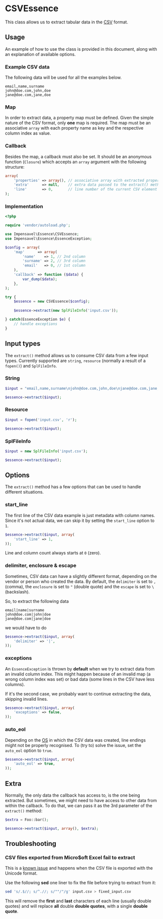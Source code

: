 # CSVEssence
This class allows us to extract tabular data in the [CSV](http://en.wikipedia.org/wiki/Comma-separated_values) format.

## Usage
An example of how to use the class is provided in this document, along with an explanation of available options.

### Example CSV data
The following data will be used for all the examples below.
```
email,name,surname
john@doe.com,john,doe
jane@doe.com,jane,doe
```

### Map
In order to extract data, a property map must be defined.
Given the simple nature of the CSV format, only **one** map is required.
The map must be an associative `array` with each property name as key and the respective column index as value. 

### Callback
Besides the map, a callback must also be set. It should be an anonymous function (`Closure`) which accepts an `array` argument with the following structure:
```php
array(
    'properties' => array(), // associative array with extracted properties
    'extra'      => null,    // extra data passed to the extract() method
    'line'       => 0,       // line number of the current CSV element
);
```

### Implementation
```php
<?php

require 'vendor/autoload.php';

use Impensavel\Essence\CSVEssence;
use Impensavel\Essence\EssenceException;

$config = array(
    'map'      => array(
        'name'    => 1, // 2nd column
        'surname' => 2, // 3rd column
        'email'   => 0, // 1st column
    ),
    'callback' => function ($data) {
        var_dump($data);
    },
);

try {
    $essence = new CSVEssence($config);
    
    $essence->extract(new SplFileInfo('input.csv'));

} catch(EssenceException $e) {
    // handle exceptions
}
```


## Input types
The `extract()` method allows us to consume CSV data from a few input types.
Currently supported are `string`, `resource` (normally a result of a `fopen()`) and `SplFileInfo`.

### String
```php
$input = "email,name,surname\njohn@doe.com,john,doe\njane@doe.com,jane,doe\n";

$essence->extract($input);
```

### Resource
```php
$input = fopen('input.csv', 'r');

$essence->extract($input);
```

### SplFileInfo
```php
$input = new SplFileInfo('input.csv');

$essence->extract($input);
```

## Options
The `extract()` method has a few options that can be used to handle different situations.

### start_line
The first line of the CSV data example is just metadata with column names.
Since it's not actual data, we can skip it by setting the `start_line` option to `1`.

```php
$essence->extract($input, array(
    'start_line' => 1,
));
```

Line and column count always starts at `0` (zero).

### delimiter, enclosure & escape
Sometimes, CSV data can have a slightly different format, depending on the vendor or person who created the data.
By default, the `delimiter` is set to `,` (comma), the `enclosure` is set to `"` (double quote) and the `escape` is set to `\` (backslash).

So, to extract the following data
```
email|name|surname
john@doe.com|john|doe
jane@doe.com|jane|doe
```

we would have to do

```php
$essence->extract($input, array(
    'delimiter' => '|',
));
```

### exceptions
An `EssenceException` is thrown by **default** when we try to extract data from an invalid column index.
This might happen because of an invalid map (a wrong column index was set) or bad data (some lines in the CSV have less columns).

If it's the second case, we probably want to continue extracting the data, skipping invalid lines.
```php
$essence->extract($input, array(
    'exceptions' => false,
));
```

### auto_eol
Depending on the [OS](http://en.wikipedia.org/wiki/Operating_system) in which the CSV data was created, line endings might not be properly recognised.
To (try to) solve the issue, set the `auto_eol` option to `true`.
```php
$essence->extract($input, array(
    'auto_eol' => true,
));
```

## Extra
Normally, the only data the callback has access to, is the one being extracted. But sometimes, we might need to have access to other data from within the callback. 
To do that, we can pass it as the 3rd parameter of the `extract()` method:

```php
$extra = Foo::bar();

$essence->extract($input, array(), $extra);
```

## Troubleshooting

### CSV files exported from Micro$oft Excel fail to extract
This is a [known issue](http://superuser.com/questions/349882/how-to-avoid-double-quotes-when-saving-excel-file-as-unicode) and happens when the CSV file is exported with the Unicode format.

Use the following **sed** one liner to fix the file before trying to extract from it:
```bash
sed 's/.$//; s/^.//; s/""/"/g' input.csv > fixed_input.csv
```

This will remove the **first** and **last** characters of each line (usually double quotes) and will replace **all** double **double quotes**, with a single **double quote**.
